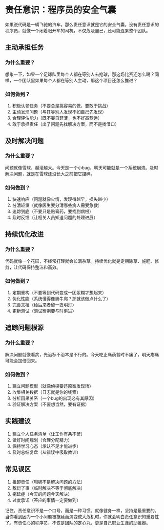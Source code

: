 # 责任意识：程序员的安全气囊

如果说代码是一辆飞驰的汽车，那么责任意识就是它的安全气囊。没有责任意识的程序员，就像一个闭着眼开车的司机，不仅危及自己，还可能连累整个团队。

## 主动承担任务

### 为什么重要？
想象一下，如果一个足球队里每个人都在等别人去抢球，那这场比赛还怎么踢？同样，一个团队里如果每个人都在等别人主动，那这个项目还怎么推进？

### 如何做到？
1. 积极认领任务（不要总是挑容易的做，要敢于挑战）
2. 主动发现问题（与其等别人发现不如自己先发现）
3. 合理评估能力（既不妄自菲薄，也不好高骛远）
4. 敢于承担责任（出了问题先找解决方案，而不是找借口）

## 及时解决问题

### 为什么重要？
问题就像雪球，越滚越大。今天是一个小bug，明天可能就是一个系统崩溃。及时解决问题，就是在雪球还没长大之前把它捏碎。

### 如何做到？
1. 快速响应（问题就像火情，发现得越早，损失越小）
2. 分清轻重（就像医生要分清哪些病人需要急救）
3. 追踪到底（不要只是贴膏药，要找到病根）
4. 及时反馈（让相关人员知道问题的处理进展）

## 持续优化改进

### 为什么重要？
代码就像一个花园，不经常打理就会长满杂草。持续优化就是定期除草、施肥、修剪，让代码保持整洁和高效。

### 如何做到？
1. 定期重构（不要等到代码变成一团浆糊才想起来）
2. 优化性能（系统慢得像蜗牛爬？那就该做点什么了）
3. 完善文档（给后来者留一盏明灯）
4. 更新测试（测试案例要与时俱进）

## 追踪问题根源

### 为什么重要？
解决问题就像看病，光治标不治本是不行的。今天吃止痛药暂时不痛了，明天疼痛可能会加倍回来。

### 如何做到？
1. 建立问题模型（就像侦探要还原案发现场）
2. 收集相关数据（日志就是你的线索）
3. 分析因果关系（一个bug的出现必有其原因）
4. 验证解决方案（不要想当然，要有证据）

## 实践建议

1. 建立个人任务清单（让工作有条不紊）
2. 做好时间规划（合理分配精力）
3. 保持学习心态（承认不足才能进步）
4. 及时总结复盘（从错误中吸取教训）

## 常见误区

1. 推卸责任（甩锅不是解决问题的方法）
2. 敷衍了事（临时解决不等于彻底解决）
3. 拖延症（今天的问题今天解决）
4. 过度承诺（答应的事情一定要做到）

记住，责任意识不是一个口号，而是一种习惯。就像健身一样，坚持是最重要的。当你看到因为一个小问题被拖延而演变成大危机时，你就会明白责任意识的重要性了。有责任心的程序员，不仅是团队的定心丸，更是自己职业生涯的助推器。